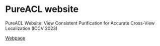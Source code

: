 # PureACL website
  PureACL Website: View Consistent Purification for Accurate Cross-View Localization (ICCV 2023)
 
[Webpage](https://shanwang-shan.github.io/PureACL-website/)
